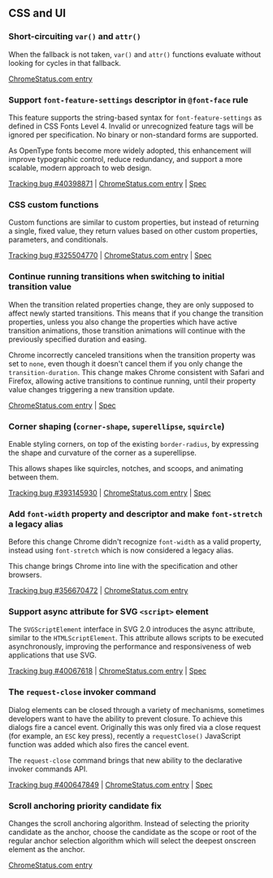 ## CSS and UI

### Short-circuiting `var()` and `attr()`

When the fallback is not taken, `var()` and `attr()` functions evaluate without looking for cycles in that fallback.

[ChromeStatus.com entry](https://chromestatus.com/feature/6212939656462336)

### Support `font-feature-settings` descriptor in `@font-face` rule

This feature supports the string-based syntax for `font-feature-settings` as defined in CSS Fonts Level 4. Invalid or unrecognized feature tags will be ignored per specification. No binary or non-standard forms are supported.

As OpenType fonts become more widely adopted, this enhancement will improve typographic control, reduce redundancy, and support a more scalable, modern approach to web design.

[Tracking bug #40398871](https://issues.chromium.org/issues/40398871) | [ChromeStatus.com entry](https://chromestatus.com/feature/5102801981800448) | [Spec](https://www.w3.org/TR/css-fonts-4/#font-rend-desc)

### CSS custom functions

Custom functions are similar to custom properties, but instead of returning a single, fixed value, they return values based on other custom properties, parameters, and conditionals.

[Tracking bug #325504770](https://issues.chromium.org/issues/325504770) | [ChromeStatus.com entry](https://chromestatus.com/feature/5179721933651968) | [Spec](https://drafts.csswg.org/css-mixins-1/#defining-custom-functions)

### Continue running transitions when switching to initial transition value

When the transition related properties change, they are only supposed to affect newly started transitions. This means that if you change the transition properties, unless you also change the properties which have active transition animations, those transition animations will continue with the previously specified duration and easing.

Chrome incorrectly canceled transitions when the transition property was set to `none`, even though it doesn't cancel them if you only change the `transition-duration`. This change makes Chrome consistent with Safari and Firefox, allowing active transitions to continue running, until their property value changes triggering a new transition update.

[ChromeStatus.com entry](https://chromestatus.com/feature/5194501932711936) | [Spec](https://www.w3.org/TR/css-transitions-1/#starting)

### Corner shaping (`corner-shape`, `superellipse`, `squircle`)

Enable styling corners, on top of the existing `border-radius`, by expressing the shape and curvature of the corner as a superellipse.

This allows shapes like squircles, notches, and scoops, and animating between them.

[Tracking bug #393145930](https://issues.chromium.org/issues/393145930) | [ChromeStatus.com entry](https://chromestatus.com/feature/5357329815699456) | [Spec](https://drafts.csswg.org/css-borders-4/#corner-shaping)

### Add `font-width` property and descriptor and make `font-stretch` a legacy alias

Before this change Chrome didn't recognize `font-width` as a valid property, instead using `font-stretch` which is now considered a legacy alias.

This change brings Chrome into line with the specification and other browsers.

[Tracking bug #356670472](https://issues.chromium.org/issues/356670472) | [ChromeStatus.com entry](https://chromestatus.com/feature/5190141555245056)

### Support async attribute for SVG `<script>` element

The `SVGScriptElement` interface in SVG 2.0 introduces the async attribute, similar to the `HTMLScriptElement`. This attribute allows scripts to be executed asynchronously, improving the performance and responsiveness of web applications that use SVG.

[Tracking bug #40067618](https://issues.chromium.org/issues/40067618) | [ChromeStatus.com entry](https://chromestatus.com/feature/6114615389585408) | [Spec](https://svgwg.org/svg2-draft/interact.html#ScriptElement:~:text=%E2%80%98script%E2%80%99%20element-,SVG%202%20Requirement%3A,Consider%20allowing%20async/defer%20on%20%E2%80%98script%E2%80%99.,-Resolution%3A)

### The `request-close` invoker command

Dialog elements can be closed through a variety of mechanisms, sometimes developers want to have the ability to prevent closure. To achieve this dialogs fire a cancel event. Originally this was only fired via a close request (for example, an `ESC` key press), recently a `requestClose()` JavaScript function was added which also fires the cancel event.

The `request-close` command brings that new ability to the declarative invoker commands API.

[Tracking bug #400647849](https://issues.chromium.org/issues/400647849) | [ChromeStatus.com entry](https://chromestatus.com/feature/5592399713402880) | [Spec](https://html.spec.whatwg.org/multipage/form-elements.html#attr-button-command-request-close-state)

### Scroll anchoring priority candidate fix

Changes the scroll anchoring algorithm. Instead of selecting the priority candidate as the anchor, choose the candidate as the scope or root of the regular anchor selection algorithm which will select the deepest onscreen element as the anchor.

[ChromeStatus.com entry](https://chromestatus.com/feature/5070370113323008)
